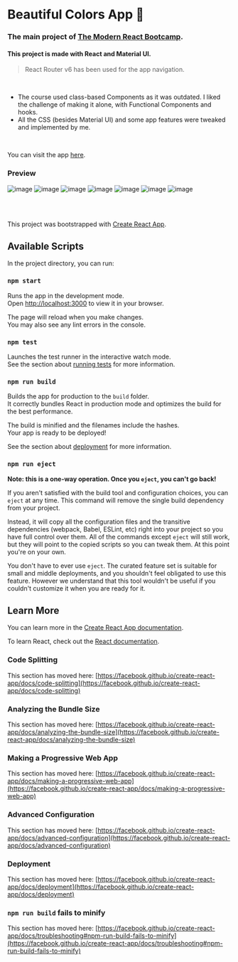 
# Beautiful Colors App 🎨

### The main project of [The Modern React Bootcamp](https://www.udemy.com/course/modern-react-bootcamp/).

#### This project is made with React and Material UI.

> React Router v6 has been used for the app navigation.

<br> 

* The course used class-based Components as it was outdated. I liked the challenge of making it alone, with Functional Components and hooks.
* All the CSS (besides Material UI) and some app features were tweaked and implemented by me.

<br> 

You can visit the app [here](https://nimajf.github.io/Colors-App/).

### Preview
![image](https://user-images.githubusercontent.com/89944815/152706971-c8b1eb40-db03-44bf-8342-f88e4c1d26f4.png)
![image](https://user-images.githubusercontent.com/89944815/152706997-918193d3-af06-45ff-b11c-154a4e6f6891.png)
![image](https://user-images.githubusercontent.com/89944815/152701697-9cba9e38-007b-412e-9442-9c23b7537e58.png)
![image](https://user-images.githubusercontent.com/89944815/152701719-7ff4344e-c3a3-410c-a91b-78f599e82f25.png)
![image](https://user-images.githubusercontent.com/89944815/152701730-e605c45a-9e2f-407d-8ad6-b9d092cfebbf.png)
![image](https://user-images.githubusercontent.com/89944815/152701758-a9774941-91dc-46fa-b012-fa7bd344afff.png)
![image](https://user-images.githubusercontent.com/89944815/152701784-20e074d6-f2d5-4328-9c6d-fb5726112914.png)


<br><br>

This project was bootstrapped with [Create React App](https://github.com/facebook/create-react-app).

## Available Scripts

In the project directory, you can run:

### `npm start`

Runs the app in the development mode.\
Open [http://localhost:3000](http://localhost:3000) to view it in your browser.

The page will reload when you make changes.\
You may also see any lint errors in the console.

### `npm test`

Launches the test runner in the interactive watch mode.\
See the section about [running tests](https://facebook.github.io/create-react-app/docs/running-tests) for more information.

### `npm run build`

Builds the app for production to the `build` folder.\
It correctly bundles React in production mode and optimizes the build for the best performance.

The build is minified and the filenames include the hashes.\
Your app is ready to be deployed!

See the section about [deployment](https://facebook.github.io/create-react-app/docs/deployment) for more information.

### `npm run eject`

**Note: this is a one-way operation. Once you `eject`, you can't go back!**

If you aren't satisfied with the build tool and configuration choices, you can `eject` at any time. This command will remove the single build dependency from your project.

Instead, it will copy all the configuration files and the transitive dependencies (webpack, Babel, ESLint, etc) right into your project so you have full control over them. All of the commands except `eject` will still work, but they will point to the copied scripts so you can tweak them. At this point you're on your own.

You don't have to ever use `eject`. The curated feature set is suitable for small and middle deployments, and you shouldn't feel obligated to use this feature. However we understand that this tool wouldn't be useful if you couldn't customize it when you are ready for it.

## Learn More

You can learn more in the [Create React App documentation](https://facebook.github.io/create-react-app/docs/getting-started).

To learn React, check out the [React documentation](https://reactjs.org/).

### Code Splitting

This section has moved here: [https://facebook.github.io/create-react-app/docs/code-splitting](https://facebook.github.io/create-react-app/docs/code-splitting)

### Analyzing the Bundle Size

This section has moved here: [https://facebook.github.io/create-react-app/docs/analyzing-the-bundle-size](https://facebook.github.io/create-react-app/docs/analyzing-the-bundle-size)

### Making a Progressive Web App

This section has moved here: [https://facebook.github.io/create-react-app/docs/making-a-progressive-web-app](https://facebook.github.io/create-react-app/docs/making-a-progressive-web-app)

### Advanced Configuration

This section has moved here: [https://facebook.github.io/create-react-app/docs/advanced-configuration](https://facebook.github.io/create-react-app/docs/advanced-configuration)

### Deployment

This section has moved here: [https://facebook.github.io/create-react-app/docs/deployment](https://facebook.github.io/create-react-app/docs/deployment)

### `npm run build` fails to minify

This section has moved here: [https://facebook.github.io/create-react-app/docs/troubleshooting#npm-run-build-fails-to-minify](https://facebook.github.io/create-react-app/docs/troubleshooting#npm-run-build-fails-to-minify)
